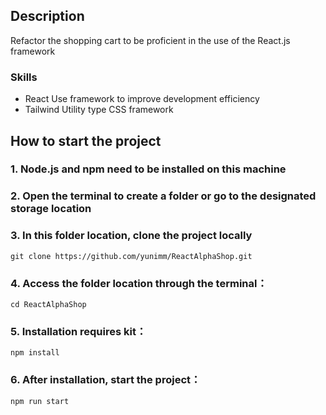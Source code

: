 ## Description
Refactor the shopping cart to be proficient in the use of the React.js framework

### Skills
- React Use framework to improve development efficiency
- Tailwind Utility type CSS framework
## How to start the project
### 1. Node.js and npm need to be installed on this machine
### 2. Open the terminal to create a folder or go to the designated storage location
### 3. In this folder location, clone the project locally
```
git clone https://github.com/yunimm/ReactAlphaShop.git
```
### 4. Access the folder location through the terminal：
```
cd ReactAlphaShop
```
### 5. Installation requires kit：
```
npm install
```

### 6. After installation, start the project：
```
npm run start
